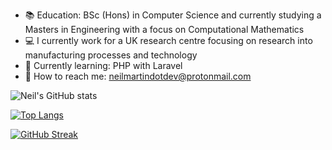 - :books:  Education: BSc (Hons) in Computer Science and currently studying a Masters in Engineering with a focus on Computational Mathematics
- :computer: I currently work for a UK research centre focusing on research into manufacturing processes and technology
- :seedling: Currently learning: PHP with Laravel  
- :calling: How to reach me: neilmartindotdev@protonmail.com

![Neil's GitHub stats](https://github-readme-stats.vercel.app/api?username=neilmartindev&show_icons=true&theme=tokyonight)

[![Top Langs](https://github-readme-stats.vercel.app/api/top-langs/?username=neilmartindev&theme=tokyonight&hide=html,css)](https://github.com/neilmartindev/github-readme-stats)

[![GitHub Streak](https://github-readme-streak-stats.herokuapp.com?user=neilmartindev&theme=tokyonight)](https://git.io/streak-stats)
